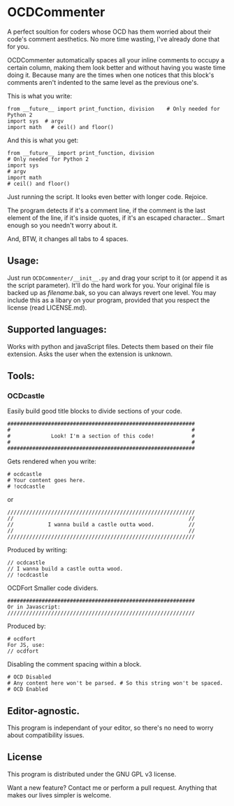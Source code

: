 # OCDCommenter

A perfect soultion for coders whose OCD has them worried about their code's comment aesthetics. No more time wasting, I've already done that for you.

OCDCommenter automatically spaces all your inline comments to occupy a certain column, making them look better and without having you waste time doing it.
Because many are the times when one notices that this block's comments aren't indented to the same level as the previous one's.

This is what you write:
```
from __future__ import print_function, division    # Only needed for Python 2
import sys  # argv
import math   # ceil() and floor()
```
And this is what you get:
```
from __future__ import print_function, division                                # Only needed for Python 2
import sys                                                                     # argv
import math                                                                    # ceil() and floor()
```
Just running the script. It looks even better with longer code. Rejoice.

The program detects if it's a comment line, if the comment is the last element of the line, if it's inside quotes, if it's an escaped character... Smart enough so you needn't worry about it.

And, BTW, it changes all tabs to 4 spaces.

## Usage:
Just run `OCDCommenter/__init__.py` and drag your script to it (or append it as the script parameter). It'll do the hard work for you.
Your original file is backed up as *filename*.bak, so you can always revert one level.
You may include this as a libary on your program, provided that you respect the license (read LICENSE.md).

## Supported languages:
Works with python and javaScript files. Detects them based on their file extension. Asks the user when the extension is unknown.

## Tools:
### OCDcastle

Easily build good title blocks to divide sections of your code.
```
############################################################
#                                                          #
#             Look! I'm a section of this code!            #
#                                                          #
############################################################
```
Gets rendered when you write:
```
# ocdcastle
# Your content goes here.
# !ocdcastle
```
or
```
////////////////////////////////////////////////////////////
//                                                        //
//           I wanna build a castle outta wood.           //
//                                                        //
////////////////////////////////////////////////////////////
```
Produced by writing:
```
// ocdcastle
// I wanna build a castle outta wood.
// !ocdcastle
```

OCDFort
Smaller code dividers.
```
############################################################
Or in Javascript:
////////////////////////////////////////////////////////////
```
Produced by:
```
# ocdfort
For JS, use:
// ocdfort
```

Disabling the comment spacing within a block.
```
# OCD Disabled
# Any content here won't be parsed. # So this string won't be spaced.
# OCD Enabled
```

## Editor-agnostic.
This program is independant of your editor, so there's no need to worry about compatibility issues.

## License
This program is distributed under the GNU GPL v3 license.




Want a new feature? Contact me or perform a pull request. Anything that makes our lives simpler is welcome.
